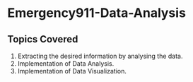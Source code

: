 # Emergency911-Data-Analysis

## Topics Covered
1. Extracting the desired information by analysing the data.
2. Implementation of Data Analysis.
3. Implementation of Data Visualization.

